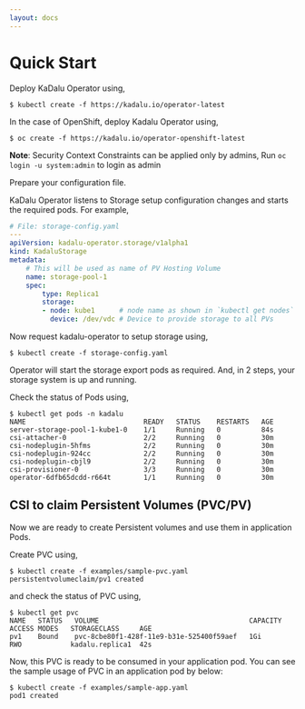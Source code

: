 ```yaml
---
layout: docs
---
```


# Quick Start

Deploy KaDalu Operator using,

```console
$ kubectl create -f https://kadalu.io/operator-latest
```

In the case of OpenShift, deploy Kadalu Operator using,

```console
$ oc create -f https://kadalu.io/operator-openshift-latest
```

**Note**: Security Context Constraints can be applied only by admins, Run `oc login -u system:admin` to login as admin

Prepare your configuration file.

KaDalu Operator listens to Storage setup configuration changes and starts the required pods. For example,

```yaml
# File: storage-config.yaml
---
apiVersion: kadalu-operator.storage/v1alpha1
kind: KadaluStorage
metadata:
    # This will be used as name of PV Hosting Volume
    name: storage-pool-1
    spec:
        type: Replica1
        storage:
        - node: kube1      # node name as shown in `kubectl get nodes`
          device: /dev/vdc # Device to provide storage to all PVs
```

Now request kadalu-operator to setup storage using,

```console
$ kubectl create -f storage-config.yaml
```

Operator will start the storage export pods as required. And, in 2 steps, your storage system is up and running.

Check the status of Pods using,

```console
$ kubectl get pods -n kadalu
NAME                             READY   STATUS    RESTARTS   AGE
server-storage-pool-1-kube1-0    1/1     Running   0          84s
csi-attacher-0                   2/2     Running   0          30m
csi-nodeplugin-5hfms             2/2     Running   0          30m
csi-nodeplugin-924cc             2/2     Running   0          30m
csi-nodeplugin-cbjl9             2/2     Running   0          30m
csi-provisioner-0                3/3     Running   0          30m
operator-6dfb65dcdd-r664t        1/1     Running   0          30m
```

## CSI to claim Persistent Volumes (PVC/PV)

Now we are ready to create Persistent volumes and use them in application Pods.

Create PVC using,

```console
$ kubectl create -f examples/sample-pvc.yaml
persistentvolumeclaim/pv1 created
```

and check the status of PVC using,

```console
$ kubectl get pvc
NAME   STATUS   VOLUME                                     CAPACITY   ACCESS MODES   STORAGECLASS     AGE
pv1    Bound    pvc-8cbe80f1-428f-11e9-b31e-525400f59aef   1Gi        RWO            kadalu.replica1  42s
```

Now, this PVC is ready to be consumed in your application pod. You can see the sample usage of PVC in an application pod by below:

```console
$ kubectl create -f examples/sample-app.yaml
pod1 created
```
